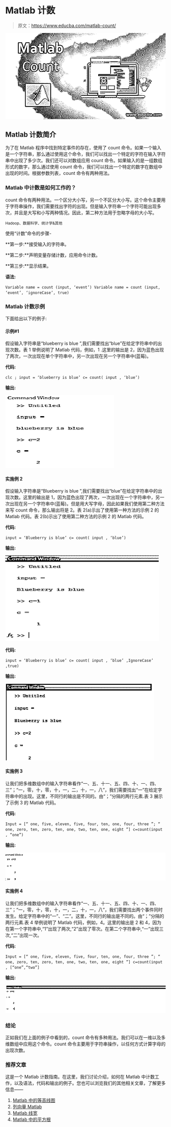 # Matlab 计数

> 原文：<https://www.educba.com/matlab-count/>

![Matlab Count](img/d6c3a6dd61b48163d8a93e2890c1ea2f.png)



## Matlab 计数简介

为了在 Matlab 程序中找到特定事件的存在，使用了 count 命令。如果一个输入是一个字符串，那么通过使用这个命令，我们可以找出一个特定的字符在输入字符串中出现了多少次。我们还可以对数组应用 count 命令。如果输入的是一组数组形式的数字，那么通过使用 count 命令，我们可以找出一个特定的数字在数组中出现的时间。根据参数列表，count 命令有两种用法。

### Matlab 中计数是如何工作的？

count 命令有两种用法。一个区分大小写，另一个不区分大小写。这个命令主要用于字符串操作，我们需要找出字符的出现。但是输入字符串一个字符可能出现多次，并且是大写和小写两种情况。因此，第二种方法用于忽略字母的大小写。

<small>Hadoop、数据科学、统计学&其他</small>

使用“计数”命令的步骤-

**第一步:**接受输入的字符串。

**第二步:**声明变量存储计数，应用命令计数。

**第三步:**显示结果。

**语法:**

`Variable name = count (input, ‘event’)
Variable name = count (input, ‘event’, ‘ignoreCase’, true)`

### Matlab 计数示例

下面给出以下的例子:

#### 示例#1

假设输入字符串是“blueberry is blue ”,我们需要找出“blue”在给定字符串中的出现次数。表 1 举例说明了 Matlab 代码，例如，1 .这里的输出是 2，因为蓝色出现了两次，一次出现在单个字符串中，另一次出现在另一个字符串中(蓝莓)。

**代码:**

`clc ;
input = ‘blueberry is blue’
c= count( input , ‘blue’)`

**输出:**

![Matlab Count Example #1](img/7b4628493dbba8a35fc64edeac5ad06e.png)



#### 实施例 2

假设输入字符串是“Blueberry is blue ”,我们需要找出“blue”在给定字符串中的出现次数。这里的输出是 1，因为蓝色出现了两次，一次出现在一个字符串中，另一次出现在另一个字符串中(蓝莓)。但是用大写字母，因此如果我们使用第二种方法来写 count 命令，那么输出将是 2。表 2(a)示出了使用第一种方法的示例 2 的 Matlab 代码。表 2(b)示出了使用第二种方法的示例 2 的 Matlab 代码。

**代码:**

`input = ‘Blueberry is blue’
c= count( input , ‘blue’)`

**输出:**

![example 1](img/3206fb4354504233f1284b626eefbdfa.png)



**代码:**

`input = ‘Blueberry is blue’
c= count( input , ‘blue’ ,IgnoreCase’ ,true)`

**输出:**

![example 2](img/26c6972af9602221e1a4cf3592974b4b.png)



#### 实施例 3

让我们把多维数组中的输入字符串看作“一、五、十一、五、四、十、一、四、三”；“一，零，十，零，十，一，二，十，一，八”，我们需要找出“一”在给定字符串中的出现。这里，不同行的输出是不同的。由“；”分隔的两行元素.表 3 展示了示例 3 的 Matlab 代码。

**代码:**

`Input = [“ one, five, eleven, five, four, ten, one, four, three ”; “ one, zero, ten, zero, ten, one, two, ten, one, eight ”] c=count(input , “one”)`

**输出:**

![Example 3](img/228f878c711ff52df0295e4186387049.png)



#### 实施例 4

让我们把多维数组中的输入字符串看作“一、五、十一、五、四、十、一、四、三”；“一，零，十，零，十，一，二，十，一，八”，我们需要找出两个事件同时发生。给定字符串中的“一”、“二”。这里，不同行的输出是不同的。由“；”分隔的两行元素.表 4 举例说明了 Matlab 代码，例如，4。这里的输出是 2 和 4，因为在第一个字符串中,“1”出现了两次,“2”出现了零次。在第二个字符串中,“一”出现三次,“二”出现一次。

**代码:**

`Input = [“ one, five, eleven, five, four, ten, one, four, three ”; “ one, zero, ten, zero, ten, one, two, ten, one, eight ”] c=count(input , [“one”,“two”]`

**输出:**

![Example 4](img/5302b8e3b0f3ca12816d9fb874231e2e.png)



### 结论

正如我们在上面的例子中看到的，count 命令有多种用法。我们可以在一维以及多维数组中应用这个命令。count 命令主要用于字符串操作，以任何方式计算字母的出现次数。

### 推荐文章

这是一个 Matlab 计数指南。在这里，我们讨论介绍，如何在 Matlab 中计数工作，以及语法，代码和输出的例子。您也可以浏览我们的其他相关文章，了解更多信息——

1.  [Matlab 中的等高线图](https://www.educba.com/contour-plot-in-matlab/)
2.  [列向量 Matlab](https://www.educba.com/column-vector-matlab/)
3.  [Matlab 线宽](https://www.educba.com/matlab-linewidth/)
4.  [Matlab 中的平方根](https://www.educba.com/square-root-in-matlab/)





